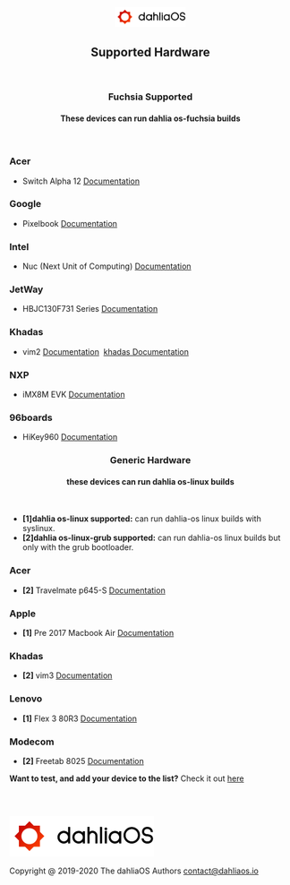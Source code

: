 <p align="center">
  <img width="25%" src="./assets/images/logo/new/dahliaOS_logo_with_text_black.svg"
</p>

<h2 align="center">
    <b>Supported Hardware</b> 
    </h2>
<br />

<h3 align="center">
    <b>Fuchsia Supported</b> 
    </h3>
<h4 align="center">
    <b>These devices can run dahlia os-fuchsia builds</b> 
    </h4>
<br />

### Acer
- Switch Alpha 12 [Documentation](https://fuchsia.dev/docs/development/hardware/acer12.md)

### Google
- Pixelbook [Documentation](https://fuchsia.dev/docs/development/hardware/pixelbook.md)

### Intel
- Nuc (Next Unit of Computing) [Documentation](https://fuchsia.dev/docs/development/hardware/developing_on_nuc.md)

### JetWay
- HBJC130F731 Series [Documentation](https://fuchsia.dev/fuchsia-src/development/hardware/toulouse)

### Khadas
- vim2 [Documentation](https://fuchsia.dev/docs/development/hardware/khadas-vim)&nbsp;&nbsp;[khadas Documentation](https://docs.khadas.com/vim2/BuildFuchsia.html)

### NXP
- iMX8M EVK [Documentation](https://fuchsia.dev/fuchsia-src/development/hardware/imx8mevk)


### 96boards
- HiKey960 [Documentation](https://fuchsia.dev/fuchsia-src/development/hardware/hikey960)

<h3 align="center">
    <b>Generic Hardware</b> 
    </h3>
<h4 align="center">
    <b>these devices can run dahlia os-linux builds</b> 
    </h4>
<br />

- **[1]dahlia os-linux supported:** can run dahlia-os linux builds with syslinux.
- **[2]dahlia os-linux-grub supported:** can run dahlia-os linux builds but only with the grub bootloader.

### Acer
- **[2]** Travelmate p645-S [Documentation](./hardware/Acer/TravelMate-P645-S.md)

### Apple
- **[1]** Pre 2017 Macbook Air [Documentation](https:)

### Khadas
- **[2]** vim3 [Documentation](https:)

### Lenovo
- **[1]** Flex 3 80R3 [Documentation](./hardware/Lenovo/Flex-3-80R3.md)

### Modecom
- **[2]** Freetab 8025 [Documentation](./hardware/Modecom/Freetab-8025.md)

**Want to test, and add your device to the list?** Check it out [here](./.github/CONTRIBUTING.md)

<h3 align="center">
    <b>&nbsp;</b>
</h3>

![logo](./assets/images/logo/new/dahliaOS_logo_with_text_black_small.svg)

Copyright @ 2019-2020 The dahliaOS Authors contact@dahliaos.io
